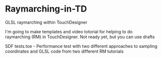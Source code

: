 # Raymarching-in-TD
GLSL raymarching within TouchDesigner

I'm going to make templates and video totorial for helping to do raymarching (RM) in TouchDesigner.
Not ready yet, but you can use drafts

SDF tests.toe - Performance test with two different approaches to sampling coordinates and GLSL code from two different RM tutorials
